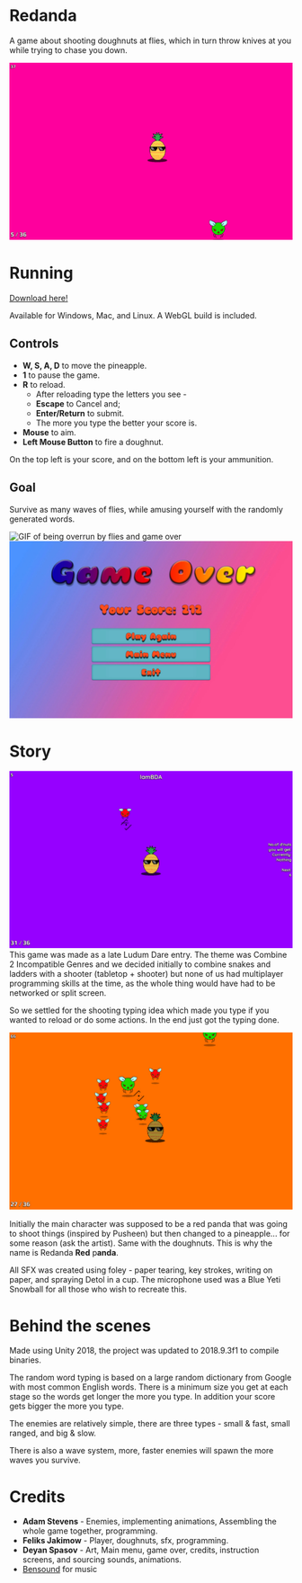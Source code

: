 # Redanda
A game about shooting doughnuts at flies, which in turn throw knives at you while trying to chase you down.

![GIF of playing game](https://github.com/giodestone/Redanda/blob/master/Images/GIF1.gif)

# Running
[Download here!](https://github.com/giodestone/Redanda/releases)

Available for Windows, Mac, and Linux. A WebGL build is included.

## Controls
* **W, S, A, D** to move the pineapple.
* **1** to pause the game.
* **R** to reload.
    * After reloading type the letters you see - 
    * **Escape** to Cancel and; 
    * **Enter/Return** to submit.
    * The more you type the better your score is.
* **Mouse** to aim.
* **Left Mouse Button** to fire a doughnut.

On the top left is your score, and on the bottom left is your ammunition.

## Goal
Survive as many waves of flies, while amusing yourself with the randomly generated words. 

![GIF of being overrun by flies and game over](https://github.com/giodestone/Redanda/blob/master/Images/GIF2.gif)
![Image of game over](https://github.com/giodestone/Redanda/blob/master/Images/Image3.jpg)
# Story
![Image of reloading](https://github.com/giodestone/Redanda/blob/master/Images/Image1.jpg)
This game was made as a late Ludum Dare entry. The theme was Combine 2 Incompatible Genres and we decided initially to combine snakes and ladders with a shooter (tabletop + shooter) but none of us had multiplayer programming skills at the time, as the whole thing would have had to be networked or split screen.

So we settled for the shooting typing idea which made you type if you wanted to reload or do some actions. In the end just got the typing done.

![Image of pineapple getting swarmed by flies](https://github.com/giodestone/Redanda/blob/master/Images/Image2.jpg)

Initially the main character was supposed to be a red panda that was going to shoot things (inspired by Pusheen) but then changed to a pineapple... for some reason (ask the artist). Same with the doughnuts. This is why the name is Redanda **Red** p**anda**.

All SFX was created using foley - paper tearing, key strokes, writing on paper, and spraying Detol in a cup. The microphone used was a Blue Yeti Snowball for all those who wish to recreate this.

# Behind the scenes
Made using Unity 2018, the project was updated to 2018.9.3f1 to compile binaries.

The random word typing is based on a large random dictionary from Google with most common English words. There is a minimum size you get at each stage so the words get longer the more you type. In addition your score gets bigger the more you type.

The enemies are relatively simple, there are three types - small & fast, small ranged, and big & slow.

There is also a wave system, more, faster enemies will spawn the more waves you survive.

# Credits
* **Adam Stevens** - Enemies, implementing animations, Assembling the whole game together, programming.
* **Feliks Jakimow** - Player, doughnuts, sfx, programming.
* **Deyan Spasov** - Art, Main menu, game over, credits, instruction screens, and sourcing sounds, animations.
* [Bensound](https://www.bensound.com/) for music